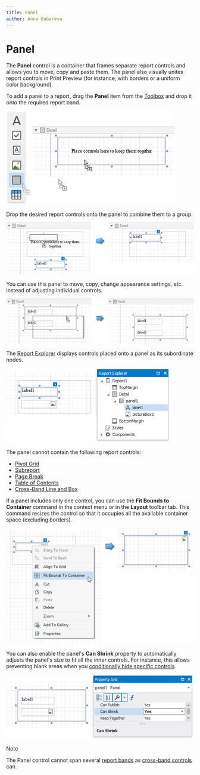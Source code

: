 ```yaml
---
title: Panel
author: Anna Gubareva
---
```

# Panel

The **Panel** control is a container that frames separate report controls and allows you to move, copy and paste them. The panel also visually unites report controls in Print Preview (for instance, with borders or a uniform color background).

To add a panel to a report, drag the **Panel** item from the [Toolbox](../../report-designer-tools/toolbox.md) and drop it onto the required report band.

![](../../../../../images/eurd-win-add-panel-control-to-report.png)

Drop the desired report controls onto the panel to combine them to a group.

![](../../../../../images/eurd-win-add-report-controls-to-panel.png)

You can use this panel to move, copy, change appearance settings, etc. instead of adjusting individual controls.

![](../../../../../images/eurd-win-panel-control-moving.png)

The [Report Explorer](../../report-designer-tools/ui-panels/report-explorer.md) displays controls placed onto a panel as its subordinate nodes.

![](../../../../../images/eurd-win-panel-structure-in-report-explorer.png)

The panel cannot contain the following report controls:
* [Pivot Grid](../use-charts-and-pivot-grids.md)
* [Subreport](../use-basic-report-controls/subreport.md)
* [Page Break](../use-basic-report-controls/page-break.md)
* [Table of Contents](../use-basic-report-controls/table-of-contents.md)
* [Cross-Band Line and Box](../draw-lines-and-shapes/draw-cross-band-lines-and-boxes.md)

If a panel includes only one control, you can use the **Fit Bounds to Container** command in the context menu or in the **Layout** toolbar tab. This command resizes the control so that it occupies all the available container space (excluding borders).

![](../../../../../images/eurd-win-panel-fit-bounds-to-container.png)

You can also enable the panel's **Can Shrink** property to automatically adjusts the panel's size to fit all the inner controls. For instance, this allows preventing blank areas when you [conditionally hide specific controls](../../shape-report-data/shape-data-expression-bindings/conditionally-supress-controls.md).

![](../../../../../images/eurd-win-panel-can-shrink-property.png)

> [!NOTE]
> The Panel control cannot span several [report bands](../../introduction-to-banded-reports.md) as [cross-band controls](../draw-lines-and-shapes/draw-cross-band-lines-and-boxes.md) can.